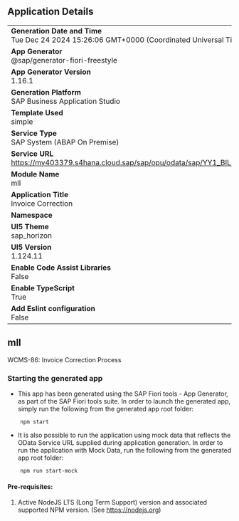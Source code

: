 ## Application Details
|               |
| ------------- |
|**Generation Date and Time**<br>Tue Dec 24 2024 15:26:06 GMT+0000 (Coordinated Universal Time)|
|**App Generator**<br>@sap/generator-fiori-freestyle|
|**App Generator Version**<br>1.16.1|
|**Generation Platform**<br>SAP Business Application Studio|
|**Template Used**<br>simple|
|**Service Type**<br>SAP System (ABAP On Premise)|
|**Service URL**<br>https://my403379.s4hana.cloud.sap/sap/opu/odata/sap/YY1_BILLING_DOC_CDS|
|**Module Name**<br>mll|
|**Application Title**<br>Invoice Correction|
|**Namespace**<br>|
|**UI5 Theme**<br>sap_horizon|
|**UI5 Version**<br>1.124.11|
|**Enable Code Assist Libraries**<br>False|
|**Enable TypeScript**<br>True|
|**Add Eslint configuration**<br>False|

## mll

WCMS-86: Invoice Correction Process

### Starting the generated app

-   This app has been generated using the SAP Fiori tools - App Generator, as part of the SAP Fiori tools suite.  In order to launch the generated app, simply run the following from the generated app root folder:

```
    npm start
```

- It is also possible to run the application using mock data that reflects the OData Service URL supplied during application generation.  In order to run the application with Mock Data, run the following from the generated app root folder:

```
    npm run start-mock
```

#### Pre-requisites:

1. Active NodeJS LTS (Long Term Support) version and associated supported NPM version.  (See https://nodejs.org)


